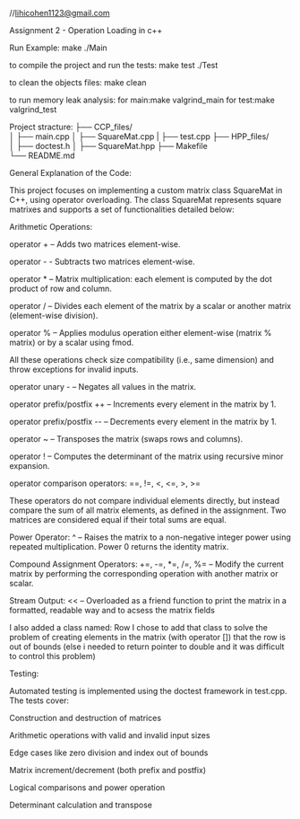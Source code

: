 //lihicohen1123@gmail.com

Assignment 2 - Operation Loading in c++

Run Example:
make
./Main

to compile the project and run the tests:
make test
./Test

to clean the objects files:
make clean

to run memory leak analysis:
for main:make valgrind_main
for test:make valgrind_test

Project stracture:
├── CCP_files/          
│   ├── main.cpp
│   ├── SquareMat.cpp
|   ├── test.cpp
├── HPP_files/        
│   ├── doctest.h
│   ├── SquareMat.hpp
├── Makefile       
└── README.md 

General Explanation of the Code:

This project focuses on implementing a custom matrix class SquareMat in C++, using operator overloading. The class SquareMat represents square matrixes and supports a set of functionalities detailed below:

 Arithmetic Operations:

operator + – Adds two matrices element-wise.

operator - - Subtracts two matrices element-wise.

operator * – Matrix multiplication: each element is computed by the dot product of row and column.

operator / – Divides each element of the matrix by a scalar or another matrix (element-wise division).

operator % – Applies modulus operation either element-wise (matrix % matrix) or by a scalar using fmod.

All these operations check size compatibility (i.e., same dimension) and throw exceptions for invalid inputs.

operator unary - – Negates all values in the matrix.

operator prefix/postfix ++ – Increments every element in the matrix by 1.

operator prefix/postfix -- – Decrements every element in the matrix by 1.

operator ~ – Transposes the matrix (swaps rows and columns).

operator ! – Computes the determinant of the matrix using recursive minor expansion.

operator comparison operators:
==, !=, <, <=, >, >=

These operators do not compare individual elements directly, but instead compare the sum of all matrix elements, as defined in the assignment. Two matrices are considered equal if their total sums are equal.

Power Operator:
^ – Raises the matrix to a non-negative integer power using repeated multiplication. Power 0 returns the identity matrix.

Compound Assignment Operators:
+=, -=, *=, /=, %= – Modify the current matrix by performing the corresponding operation with another matrix or scalar.

Stream Output:
<< – Overloaded as a friend function to print the matrix in a formatted, readable way and to acsess the matrix fields

I also added a class named: Row
I chose to add that class to solve the problem of creating elements in the matrix (with operator []) that the row is out of bounds (else i needed to return pointer to double and it was difficult to control this problem)

Testing: 

Automated testing is implemented using the doctest framework in test.cpp. The tests cover:

Construction and destruction of matrices

Arithmetic operations with valid and invalid input sizes

Edge cases like zero division and index out of bounds

Matrix increment/decrement (both prefix and postfix)

Logical comparisons and power operation

Determinant calculation and transpose

